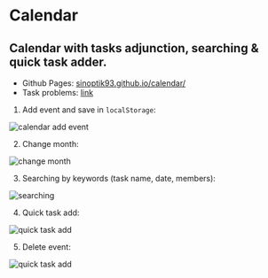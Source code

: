 # Calendar
## Calendar with tasks adjunction, searching & quick task adder.

* Github Pages: [sinoptik93.github.io/calendar/](https://sinoptik93.github.io/calendar/)
* Task problems: [link](https://docs.google.com/document/d/1qXF9ahKH-RJV1P2JfDKwf-qnjHAxkAY8IxQUH_Ou7vI/edit)

1. Add event and save in `localStorage`:

![calendar add event](https://i.ibb.co/dBCZtrn/add-event.gif)


2. Change month:

![change month](https://i.ibb.co/HV4B91J/change-month.gif)


3. Searching by keywords (task name, date, members):

![searching](https://i.ibb.co/ZWg9Wp3/searching-from.gif)


4. Quick task add:

![quick task add](https://i.ibb.co/31SBfYN/quick-add.gif)


5. Delete event:

![quick task add](https://i.ibb.co/Y3HjsB8/delete-event.gif)
